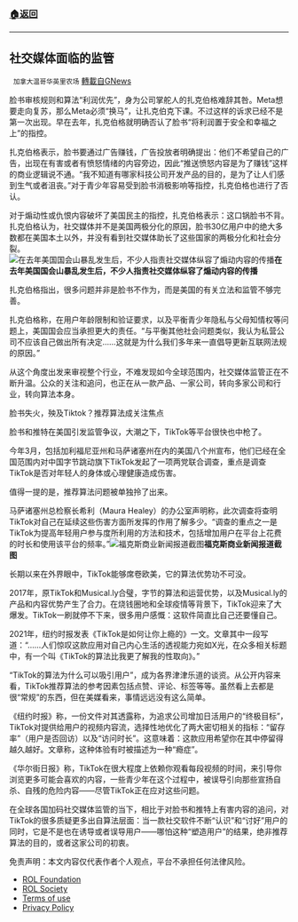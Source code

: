 ###  [:house:返回](README.md)
---


## 社交媒体面临的监管
` 加拿大温哥华英里农场` [轉載自GNews](https://gnews.org/zh-hans/2688785/)

脸书审核规则和算法“利润优先”，身为公司掌舵人的扎克伯格难辞其咎。Meta想要走向复苏，那么Meta必须“换马”，让扎克伯克下课。不过这样的诉求已经不是第一次出现。早在去年，扎克伯格就明确否认了脸书“将利润置于安全和幸福之上”的指控。
 
扎克伯格表示，脸书要通过广告赚钱，广告投放者明确提出：他们不希望自己的广告，出现在有害或者有愤怒情绪的内容旁边，因此“推送愤怒内容是为了赚钱”这样的商业逻辑说不通。“我不知道有哪家科技公司开发产品的目的，是为了让人们感到生气或者沮丧。”对于青少年容易受到脸书消极影响等指控，扎克伯格也进行了否认。
 
对于煽动性或仇恨内容破坏了美国民主的指控，扎克伯格表示：这口锅脸书不背。扎克伯格认为，社交媒体并不是美国两极分化的原因，脸书30亿用户中的绝大多数都在美国本土以外，并没有看到社交媒体助长了这些国家的两极分化和社会分裂。![在去年美国国会山暴乱发生后，不少人指责社交媒体纵容了煽动内容的传播](https://n.sinaimg.cn/sinakd20220607s/294/w680h414/20220607/95e8-f7b6e87caeb963e540e6b5a1bdf92000.png)**在去年美国国会山暴乱发生后，不少人指责社交媒体纵容了煽动内容的传播**
 
扎克伯格指出，很多问题并非是脸书不作为，而是美国的有关立法和监管不够完善。
 
扎克伯格称，在用户年龄限制和验证要求，以及平衡青少年隐私与父母知情权等问题上，美国国会应当承担更大的责任。“与平衡其他社会问题类似，我认为私营公司不应该自己做出所有决定……这就是为什么我们多年来一直倡导更新互联网法规的原因。”
 
从这个角度出发来审视整个行业，不难发现如今全球范围内，社交媒体监管正在不断升温。公众的关注和追问，也正在从一款产品、一家公司，转向多家公司和行业，转向算法本身。
 
脸书失火，殃及Tiktok？推荐算法成关注焦点
 
脸书和推特在美国引发监管争议，大潮之下，TikTok等平台很快也中枪了。
 
今年3月，包括加利福尼亚州和马萨诸塞州在内的美国八个州宣布，他们已经在全国范围内对中国字节跳动旗下TikTok发起了一项两党联合调查，重点是调查TikTok是否对年轻人的身体或心理健康造成伤害。
 
值得一提的是，推荐算法问题被单独拎了出来。
 
马萨诸塞州总检察长希利（Maura Healey）的办公室声明称，此次调查将查明TikTok对自己在延续这些伤害方面所发挥的作用了解多少。“调查的重点之一是TikTok为提高年轻用户参与度所利用的方法和技术，包括增加用户在平台上花费的时长和使用该平台的频率。”![福克斯商业新闻报道截图](https://n.sinaimg.cn/sinakd20220607s/147/w1267h480/20220607/1f63-a6148634cb04ea7036990f2914f7f1b6.png)**福克斯商业新闻报道截图**
 
长期以来在外界眼中，TikTok能够席卷欧美，它的算法优势功不可没。
 
2017年，原TikTok和Musical.ly合璧，字节的算法和运营优势，以及Musical.ly的产品和内容优势产生了合力。在烧钱圈地和全球疫情等背景下，TikTok迎来了大爆发。TikTok一刷就停不下来，很多用户感慨：这软件简直比自己还要懂自己。
 
2021年，纽约时报发表《TikTok是如何让你上瘾的》一文。文章其中一段写道：“……人们惊叹这款应用对自己内心生活的透视能力宛如X光，在众多相关标题中，有一个叫《TikTok的算法比我更了解我的性取向》。”
 
“TikTok的算法为什么可以吸引用户”，成为各界津津乐道的谈资。从公开内容来看，TikTok推荐算法的参考因素包括点赞、评论、标签等等。虽然看上去都是很“常规”的东西，但在美媒看来，事情远远没有这么简单。
 
《纽约时报》称，一份文件对其透露称，为追求公司增加日活用户的“终极目标”，TikTok对提供给用户的视频内容流，选择性地优化了两大密切相关的指标：“留存率”（用户是否回访）以及“访问时长”。这意味着：这款应用希望你在其中停留得越久越好。文章称，这种体验有时被描述为一种“瘾症”。
 
《华尔街日报》称，TikTok在很大程度上依赖你观看每段视频的时间，来引导你浏览更多可能会喜欢的内容，一些青少年在这个过程中，被误导引向那些宣扬自杀、自残的危险内容——尽管TikTok正在应对这些问题。
 
在全球各国加码社交媒体监管的当下，相比于对脸书和推特上有害内容的追问，对TikTok的很多质疑更多出自算法层面：当一款社交软件不断“认识”和“讨好”用户的同时，它是不是也在诱导或者误导用户——哪怕这种“塑造用户”的结果，绝非推荐算法的目的，或者这家公司的初衷。

免责声明：本文内容仅代表作者个人观点，平台不承担任何法律风险。
  
- [ROL Foundation](https://rolfoundation.org/)
- [ROL Society](https://rolsociety.org/)
- [Terms of use](https://gnews.org/terms-of-use-3/)
- [Privacy Policy](https://gnews.org/privacy-policy/)

